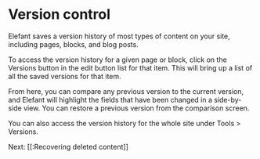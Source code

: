 # Version control

Elefant saves a version history of most types of content on your site, including pages, blocks, and blog posts.

To access the version history for a given page or block, click on the Versions button in the edit button list for that item. This will bring up a list of all the saved versions for that item.

From here, you can compare any previous version to the current version, and Elefant will highlight the fields that have been changed in a side-by-side view. You can restore a previous version from the comparison screen.

You can also access the version history for the whole site under Tools > Versions.

Next: [[:Recovering deleted content]]